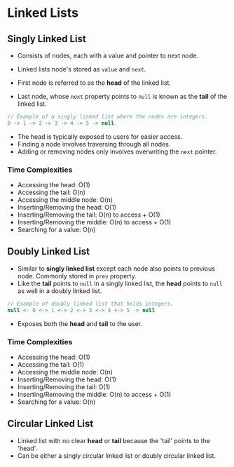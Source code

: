 # Linked Lists

## Singly Linked List

- Consists of nodes, each with a value and pointer to next node.
- Linked lists node's stored as `value` and `next`.

- First node is referred to as the **head** of the linked list.
- Last node, whose `next` property points to `null` is known as the **tail** of the linked list.

```js
// Example of a singly linked list where the nodes are integers.
0 -> 1 -> 2 -> 3 -> 4 -> 5 -> null
```

- The head is typically exposed to users for easier access.
- Finding a node involves traversing through all nodes.
- Adding or removing nodes only involves overwriting the `next` pointer.

### Time Complexities

- Accessing the head: O(1)
- Accessing the tail: O(n)
- Accessing the middle node: O(n)
- Inserting/Removing the head: O(1)
- Inserting/Removing the tail: O(n) to access + O(1)
- Inserting/Removing the middle: O(n) to access + O(1)
- Searching for a value: O(n)

## Doubly Linked List

- Similar to **singly linked list** except each node also points to previous node. Commonly stored in `prev` property.
- Like the **tail** points to `null` in a singly linked list, the **head** points to `null` as well in a doubly linked list.

```js
// Example of doubly linked list that holds integers.
null <- 0 <-> 1 <-> 2 <-> 3 <-> 4 <-> 5 -> null
```

- Exposes both the **head** and **tail** to the user.

### Time Complexities

- Accessing the head: O(1)
- Accessing the tail: O(1)
- Accessing the middle node: O(n)
- Inserting/Removing the head: O(1)
- Inserting/Removing the tail: O(1)
- Inserting/Removing the middle: O(n) to access + O(1)
- Searching for a value: O(n)

## Circular Linked List

- Linked list with no clear **head** or **tail** because the 'tail' points to the 'head'.
- Can be either a singly circular linked list or doubly circular linked list.
